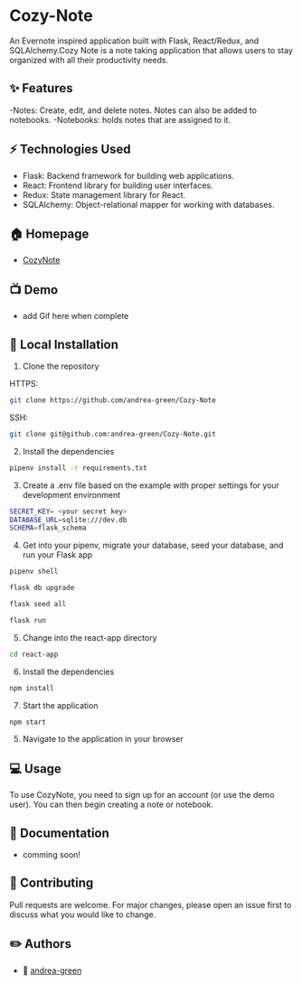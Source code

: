 # Cozy-Note 

An Evernote inspired application built with Flask, React/Redux, and SQLAlchemy.Cozy Note is a note taking application that allows users to stay organized with all their productivity needs. 


## ✨ Features
-Notes: Create, edit, and delete notes. Notes can also be added to notebooks. 
-Notebooks: holds notes that are assigned to it. 

## ⚡ Technologies Used
- Flask: Backend framework for building web applications.
- React: Frontend library for building user interfaces.
- Redux: State management library for React.
- SQLAlchemy: Object-relational mapper for working with databases.

## 🏠 Homepage
- [CozyNote](https://cozy-note.onrender.com/)

## 📺 Demo
- add Gif here when complete

## 🚀 Local Installation
1. Clone the repository

HTTPS:
```bash
git clone https://github.com/andrea-green/Cozy-Note
```
SSH:
```bash
git clone git@github.com:andrea-green/Cozy-Note.git
```

2. Install the dependencies
```bash
pipenv install -r requirements.txt
```

3. Create a .env file based on the example with proper settings for your development environment
```bash
SECRET_KEY= <your secret key>
DATABASE_URL=sqlite:///dev.db
SCHEMA=flask_schema
```

4. Get into your pipenv, migrate your database, seed your database, and run your Flask app

```bash
pipenv shell
```

```bash
flask db upgrade
```

```bash
flask seed all
```

```bash
flask run
```

5. Change into the react-app directory

```bash
cd react-app
```

6. Install the dependencies
```bash
npm install
```

7. Start the application
```bash
npm start
```

5. Navigate to the application in your browser


## 💻 Usage
To use CozyNote, you need to sign up for an account (or use the demo user). You can then begin creating a note or notebook. 

## 📝 Documentation
- comming soon!

## 🤝 Contributing
Pull requests are welcome. For major changes, please open an issue first to discuss what you would like to change.

## ✏️ Authors
- 👤 [andrea-green](https://github.com/andrea-green)


